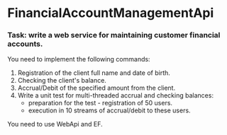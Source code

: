 # FinancialAccountManagementApi

### Task: write a web service for maintaining customer financial accounts.

You need to implement the following commands:
1. Registration of the client full name and date of birth.
2. Checking the client's balance.
3. Accrual/Debit of the specified amount from the client.
4. Write a unit test for multi-threaded accrual and checking balances:
    - preparation for the test - registration of 50 users.
    - execution in 10 streams of accrual/debit to these users.
 
You need to use WebApi and EF.